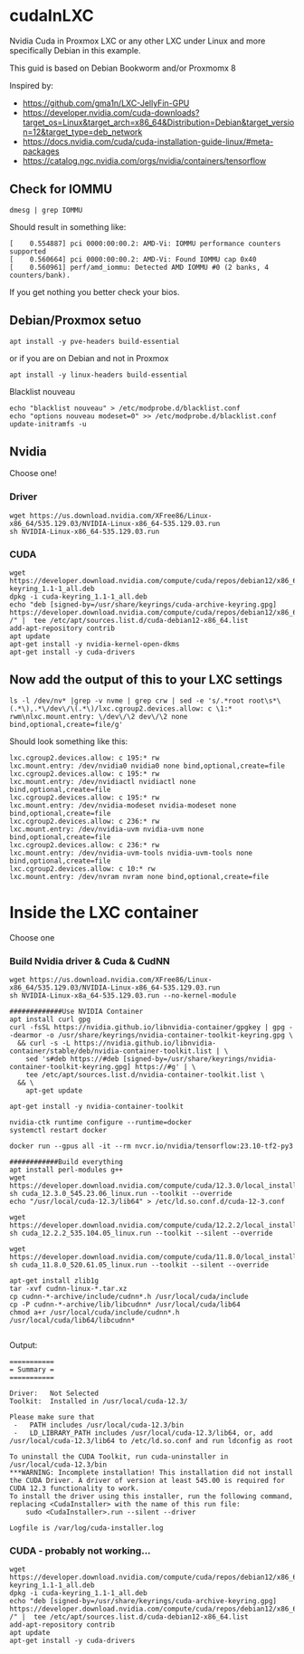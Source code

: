 # cudaInLXC
Nvidia Cuda in Proxmox LXC or any other LXC under Linux and more specifically Debian in this example.

This guid is based on Debian Bookworm and/or Proxmomx 8

Inspired by: 
* https://github.com/gma1n/LXC-JellyFin-GPU
* https://developer.nvidia.com/cuda-downloads?target_os=Linux&target_arch=x86_64&Distribution=Debian&target_version=12&target_type=deb_network
* https://docs.nvidia.com/cuda/cuda-installation-guide-linux/#meta-packages
* https://catalog.ngc.nvidia.com/orgs/nvidia/containers/tensorflow

## Check for IOMMU
```
dmesg | grep IOMMU
```
Should result in something like:
```
[    0.554887] pci 0000:00:00.2: AMD-Vi: IOMMU performance counters supported
[    0.560664] pci 0000:00:00.2: AMD-Vi: Found IOMMU cap 0x40
[    0.560961] perf/amd_iommu: Detected AMD IOMMU #0 (2 banks, 4 counters/bank).
```
If you get nothing you better check your bios.

## Debian/Proxmox setuo
```
apt install -y pve-headers build-essential
```
or if you are on Debian and not in Proxmox
```
apt install -y linux-headers build-essential
```

Blacklist nouveau
```
echo "blacklist nouveau" > /etc/modprobe.d/blacklist.conf
echo "options nouveau modeset=0" >> /etc/modprobe.d/blacklist.conf
update-initramfs -u
```

## Nvidia 
Choose one!
### Driver
```
wget https://us.download.nvidia.com/XFree86/Linux-x86_64/535.129.03/NVIDIA-Linux-x86_64-535.129.03.run
sh NVIDIA-Linux-x86_64-535.129.03.run
```

### CUDA
```
wget https://developer.download.nvidia.com/compute/cuda/repos/debian12/x86_64/cuda-keyring_1.1-1_all.deb
dpkg -i cuda-keyring_1.1-1_all.deb
echo "deb [signed-by=/usr/share/keyrings/cuda-archive-keyring.gpg] https://developer.download.nvidia.com/compute/cuda/repos/debian12/x86_64/ /" |  tee /etc/apt/sources.list.d/cuda-debian12-x86_64.list
add-apt-repository contrib
apt update
apt-get install -y nvidia-kernel-open-dkms
apt-get install -y cuda-drivers
```

## Now add the output of this to your LXC settings
```
ls -l /dev/nv* |grep -v nvme | grep crw | sed -e 's/.*root root\s*\(.*\),.*\/dev\/\(.*\)/lxc.cgroup2.devices.allow: c \1:* rwm\nlxc.mount.entry: \/dev\/\2 dev\/\2 none bind,optional,create=file/g'
```
Should look something like this:
```
lxc.cgroup2.devices.allow: c 195:* rw
lxc.mount.entry: /dev/nvidia0 nvidia0 none bind,optional,create=file
lxc.cgroup2.devices.allow: c 195:* rw
lxc.mount.entry: /dev/nvidiactl nvidiactl none bind,optional,create=file
lxc.cgroup2.devices.allow: c 195:* rw
lxc.mount.entry: /dev/nvidia-modeset nvidia-modeset none bind,optional,create=file
lxc.cgroup2.devices.allow: c 236:* rw
lxc.mount.entry: /dev/nvidia-uvm nvidia-uvm none bind,optional,create=file
lxc.cgroup2.devices.allow: c 236:* rw
lxc.mount.entry: /dev/nvidia-uvm-tools nvidia-uvm-tools none bind,optional,create=file
lxc.cgroup2.devices.allow: c 10:* rw
lxc.mount.entry: /dev/nvram nvram none bind,optional,create=file
```

# Inside the LXC container
Choose one

### Build Nvidia driver & Cuda & CudNN
```
wget https://us.download.nvidia.com/XFree86/Linux-x86_64/535.129.03/NVIDIA-Linux-x86_64-535.129.03.run
sh NVIDIA-Linux-x8a_64-535.129.03.run --no-kernel-module

#############Use NVIDIA Container
apt install curl gpg
curl -fsSL https://nvidia.github.io/libnvidia-container/gpgkey | gpg --dearmor -o /usr/share/keyrings/nvidia-container-toolkit-keyring.gpg \
  && curl -s -L https://nvidia.github.io/libnvidia-container/stable/deb/nvidia-container-toolkit.list | \
    sed 's#deb https://#deb [signed-by=/usr/share/keyrings/nvidia-container-toolkit-keyring.gpg] https://#g' | \
    tee /etc/apt/sources.list.d/nvidia-container-toolkit.list \
  && \
    apt-get update

apt-get install -y nvidia-container-toolkit

nvidia-ctk runtime configure --runtime=docker
systemctl restart docker

docker run --gpus all -it --rm nvcr.io/nvidia/tensorflow:23.10-tf2-py3

############Build everything
apt install perl-modules g++
wget https://developer.download.nvidia.com/compute/cuda/12.3.0/local_installers/cuda_12.3.0_545.23.06_linux.run
sh cuda_12.3.0_545.23.06_linux.run --toolkit --override
echo "/usr/local/cuda-12.3/lib64" > /etc/ld.so.conf.d/cuda-12-3.conf

wget https://developer.download.nvidia.com/compute/cuda/12.2.2/local_installers/cuda_12.2.2_535.104.05_linux.run
sh cuda_12.2.2_535.104.05_linux.run --toolkit --silent --override

wget https://developer.download.nvidia.com/compute/cuda/11.8.0/local_installers/cuda_11.8.0_520.61.05_linux.run
sh cuda_11.8.0_520.61.05_linux.run --toolkit --silent --override

apt-get install zlib1g
tar -xvf cudnn-linux-*.tar.xz
cp cudnn-*-archive/include/cudnn*.h /usr/local/cuda/include
cp -P cudnn-*-archive/lib/libcudnn* /usr/local/cuda/lib64
chmod a+r /usr/local/cuda/include/cudnn*.h /usr/local/cuda/lib64/libcudnn*


```

Output:
```
===========
= Summary =
===========

Driver:   Not Selected
Toolkit:  Installed in /usr/local/cuda-12.3/

Please make sure that
 -   PATH includes /usr/local/cuda-12.3/bin
 -   LD_LIBRARY_PATH includes /usr/local/cuda-12.3/lib64, or, add /usr/local/cuda-12.3/lib64 to /etc/ld.so.conf and run ldconfig as root

To uninstall the CUDA Toolkit, run cuda-uninstaller in /usr/local/cuda-12.3/bin
***WARNING: Incomplete installation! This installation did not install the CUDA Driver. A driver of version at least 545.00 is required for CUDA 12.3 functionality to work.
To install the driver using this installer, run the following command, replacing <CudaInstaller> with the name of this run file:
    sudo <CudaInstaller>.run --silent --driver

Logfile is /var/log/cuda-installer.log
```


### CUDA - probably not working...
```
wget https://developer.download.nvidia.com/compute/cuda/repos/debian12/x86_64/cuda-keyring_1.1-1_all.deb
dpkg -i cuda-keyring_1.1-1_all.deb
echo "deb [signed-by=/usr/share/keyrings/cuda-archive-keyring.gpg] https://developer.download.nvidia.com/compute/cuda/repos/debian12/x86_64/ /" |  tee /etc/apt/sources.list.d/cuda-debian12-x86_64.list
add-apt-repository contrib
apt update
apt-get install -y cuda-drivers

```
